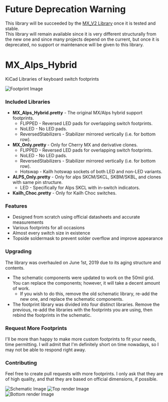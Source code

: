 # Future Deprecation Warning
This library will be succeeded by the [MX_V2 Library](https://github.com/ai03-2725/MX_V2) once it is tested and stable.  
This library will remain available since it is very different structurally from the new one and since many projects depend on the current, but once it is deprecated, no support or maintenance will be given to this library.  

# MX_Alps_Hybrid
KiCad Libraries of keyboard switch footprints

![Footprint Image](https://raw.githubusercontent.com/ai03-2725/MX_Alps_Hybrid.pretty/master/Screenshots/Footprint.png)  

### Included Libraries
* **MX_Alps_Hybrid.pretty** - The original MX/Alps hybrid support footprints.  
	* FLIPPED - Reversed LED pads for overlapping switch footprints.
	* NoLED - No LED pads.
	* ReversedStabilizers - Stabilizer mirrored vertically (i.e. for bottom row).
* **MX_Only.pretty** - Only for Cherry MX and derivative clones.  
	* FLIPPED - Reversed LED pads for overlapping switch footprints.
	* NoLED - No LED pads.
	* ReversedStabilizers - Stabilizer mirrored vertically (i.e. for bottom row).
	* Hotswap - Kailh hotswap sockets of both LED and non-LED variants.
* **ALPS_Only.pretty** - Only for alps SKCM/SKCL, SKBM/SKBL, and clones with same pin structure.  
	* LED - Specifically for Alps SKCL with in-switch indicators.
* **Kailh_Choc.pretty** - Only for Kailh Choc switches.  

### Features
 * Designed from scratch using official datasheets and accurate measurements
 * Various footprints for all occasions
 * Almost every switch size in existence
 * Topside soldermask to prevent solder overflow and improve appearance

### Upgrading
The library was overhauled on June 1st, 2019 due to its aging structure and contents.
* The schematic components were updated to work on the 50mil grid. You can replace the components; however, it will take a decent amount of work.
	* If you wish to do this, remove the old schematic library, re-add the new one, and replace the schematic components.
* The footprint library was divided into four distinct libraries. Remove the previous, re-add the libraries with the footprints you are using, then rebind the footprints in the schematic.  

### Request More Footprints
I'll be more than happy to make more custom footprints to fit your needs, time permitting. I will admit that I'm definitely short on time nowadays, so I may not be able to respond right away.  


### Contributing
Feel free to create pull requests with more footprints. I only ask that they are of high quality, and that they are based on official dimensions, if possible.

![Schematic Image](https://raw.githubusercontent.com/ai03-2725/MX_Alps_Hybrid.pretty/master/Screenshots/Schematic.png) 
![Top render Image](https://raw.githubusercontent.com/ai03-2725/MX_Alps_Hybrid.pretty/master/Screenshots/Render-Topside.png)  
![Bottom render Image](https://raw.githubusercontent.com/ai03-2725/MX_Alps_Hybrid.pretty/master/Screenshots/Render-Bottomside.png)  
